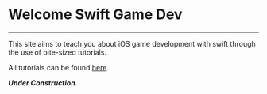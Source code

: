 # Welcome Swift Game Dev
---

This site aims to teach you about iOS game development with swift through the use of bite-sized tutorials.

All tutorials can be found [here](tutorials/index.md).

***Under Construction.***